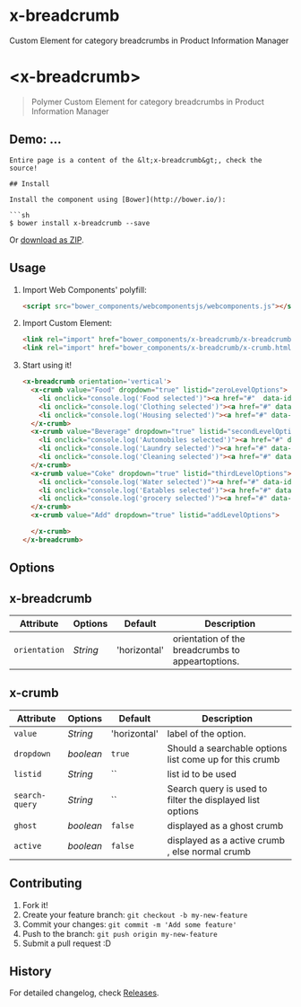 # x-breadcrumb
Custom Element for category breadcrumbs in Product Information Manager

# &lt;x-breadcrumb&gt;

> Polymer Custom Element for category breadcrumbs in Product Information Manager
## Demo: ...
```
Entire page is a content of the &lt;x-breadcrumb&gt;, check the source!

## Install

Install the component using [Bower](http://bower.io/):

```sh
$ bower install x-breadcrumb --save
```

Or [download as ZIP](https://github.com/Juicy/x-breadcrumb/archive/polymer_1.0.zip).

## Usage

1. Import Web Components' polyfill:

    ```html
    <script src="bower_components/webcomponentsjs/webcomponents.js"></script>
    ```

2. Import Custom Element:

    ```html
    <link rel="import" href="bower_components/x-breadcrumb/x-breadcrumb.html">
    <link rel="import" href="bower_components/x-breadcrumb/x-crumb.html">
    ```

3. Start using it!

    ```html
    <x-breadcrumb orientation='vertical'>
      <x-crumb value="Food" dropdown="true" listid="zeroLevelOptions">
        <li onclick="console.log('Food selected')"><a href="#"  data-id="item">Food 1</a></li>
        <li onclick="console.log('Clothing selected')"><a href="#" data-id="item">Clothing 1</a></li>
        <li onclick="console.log('Housing selected')"><a href="#" data-id="item">Housing 1</a></li>
      </x-crumb>
      <x-crumb value="Beverage" dropdown="true" listid="secondLevelOptions">
        <li onclick="console.log('Automobiles selected')"><a href="#" data-id="item">Automobiles</a></li>
        <li onclick="console.log('Laundry selected')"><a href="#" data-id="item">Laundry</a></li>
        <li onclick="console.log('Cleaning selected')"><a href="#" data-id="item">Cleaning</a></li>
      </x-crumb>
      <x-crumb value="Coke" dropdown="true" listid="thirdLevelOptions">
        <li onclick="console.log('Water selected')"><a href="#" data-id="item">Water</a></li>
        <li onclick="console.log('Eatables selected')"><a href="#" data-id="item">Eatables</a></li>
        <li onclick="console.log('grocery selected')"><a href="#" data-id="item">grocery</a></li>
      </x-crumb>
      <x-crumb value="Add" dropdown="true" listid="addLevelOptions">

      </x-crumb>
    </x-breadcrumb>
    ```

## Options

## x-breadcrumb
Attribute       | Options             | Default           | Description
---             | ---                 | ---               | ---
`orientation`   | *String*            | 'horizontal'      | orientation of the breadcrumbs to appeartoptions.


## x-crumb
Attribute       | Options             | Default           | Description
---             | ---                 | ---               | ---
`value`         | *String*                  | 'horizontal'      | label of the option.
`dropdown`      | *boolean*           | `true`            | Should a searchable options list come up for this crumb
`listid`        | *String*            | ``                | list id to be used
`search-query`  | *String*            | ``                | Search query is used to filter the displayed list options
`ghost`         | *boolean*           | `false`            | displayed as a ghost crumb
`active`        | *boolean*           | `false`            | displayed as a active crumb , else normal crumb


## Contributing

1. Fork it!
2. Create your feature branch: `git checkout -b my-new-feature`
3. Commit your changes: `git commit -m 'Add some feature'`
4. Push to the branch: `git push origin my-new-feature`
5. Submit a pull request :D

## History

For detailed changelog, check [Releases](https://github.com/Juicy/x-breadcrumb/releases).